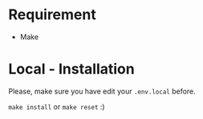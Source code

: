 # Requirement

- Make

# Local - Installation
Please, make sure you have edit your ``.env.local`` before.

`make install` or `make reset` :)
